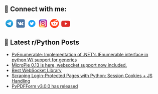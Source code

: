 ## 🔎 Connect with me:
[<img src="https://github.com/bullbesh/bullbesh/blob/main/images/Telegram.png" width="32" height="32" />](https://t.me/bullbesh)
[<img src="https://github.com/bullbesh/bullbesh/blob/main/images/VK.png" width="32" height="32" />](https://vk.com/bullbesh)
[<img src="https://github.com/bullbesh/bullbesh/blob/main/images/Twitter.png" width="32" height="32" />](https://twitter.com/bullbesh1)
[<img src="https://github.com/bullbesh/bullbesh/blob/main/images/Instagram.png" width="32" height="32" />](https://www.instagram.com/bullbesh)
[<img src="https://github.com/bullbesh/bullbesh/blob/main/images/Reddit.png" width="32" height="32" />](https://www.reddit.com/user/bullbesh)
[<img src="https://github.com/bullbesh/bullbesh/blob/main/images/YouTube.png" width="32" height="32" />](https://www.youtube.com/channel/UCtfjRs6uzgq5mfm8S06WTcg)

## 📕 Latest r/Python Posts
<!-- BLOG-POST-LIST:START -->
- [PyEnumerable: Implementation of .NET&#39;s IEnumerable interface in python W/ support for generics](https://www.reddit.com/r/Python/comments/1ljftef/pyenumerable_implementation_of_nets_ienumerable/)
- [MicroPie 0.13 is here, websocket support now included.](https://www.reddit.com/r/Python/comments/1ljeutg/micropie_013_is_here_websocket_support_now/)
- [Best WebSocket Library](https://www.reddit.com/r/Python/comments/1ljdlmw/best_websocket_library/)
- [Scraping Login-Protected Pages with Python: Session Cookies + JS Handling](https://www.reddit.com/r/Python/comments/1ljblcs/scraping_loginprotected_pages_with_python_session/)
- [PyPDFForm v3.0.0 has released](https://www.reddit.com/r/Python/comments/1ljas6t/pypdfform_v300_has_released/)
<!-- BLOG-POST-LIST:END -->
